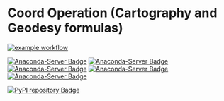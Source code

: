 # Coord Operation (Cartography and Geodesy formulas)

[![example workflow](https://github.com/SamuelAndresPascal/cosmoloj-py/actions/workflows/unit_simple.yml/badge.svg)](https://github.com/SamuelAndresPascal/cosmoloj-py/actions)

[![Anaconda-Server Badge](https://anaconda.org/cosmoloj/coord_operation/badges/version.svg)](https://anaconda.org/cosmoloj/coord_operation)
[![Anaconda-Server Badge](https://anaconda.org/cosmoloj/coord_operation/badges/latest_release_date.svg)](https://anaconda.org/cosmoloj/coord_operation)
[![Anaconda-Server Badge](https://anaconda.org/cosmoloj/coord_operation/badges/latest_release_relative_date.svg)](https://anaconda.org/cosmoloj/coord_operation)
[![Anaconda-Server Badge](https://anaconda.org/cosmoloj/coord_operation/badges/platforms.svg)](https://anaconda.org/cosmoloj/coord_operation)
[![Anaconda-Server Badge](https://anaconda.org/cosmoloj/coord_operation/badges/license.svg)](https://anaconda.org/cosmoloj/coord_operation)

[![PyPI repository Badge](https://badge.fury.io/py/coord_operation.svg)](https://badge.fury.io/py/coord_operation)

